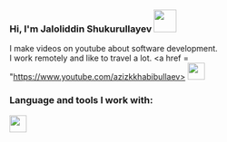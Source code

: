 ### Hi, I'm Jaloliddin Shukurullayev  <img src="https://media0.giphy.com/media/2b9Js4b5ovLexai0VT/200w.webp?cid=ecf05e47g77w9hzxvon2zex1va5kyro6t3yth74uhwyl1mcs&ep=v1_gifs_search&rid=200w.webp&ct=g" width="40px">
I make videos on youtube about software development. <br />
I work remotely and like to travel a lot.
<a href = "https://www.youtube.com/azizkkhabibullaev>
<image src="https://img.freepik.com/free-psd/glowing-youtube-logo-realistic-3d-circle_125540-2096.jpg?size=626&ext=jpg" width="30px">
</a>
<br />

### Language and tools I work with:
<code><img src="https://w7.pngwing.com/pngs/201/90/png-transparent-logo-html-html5.png" width="30px"></code>
